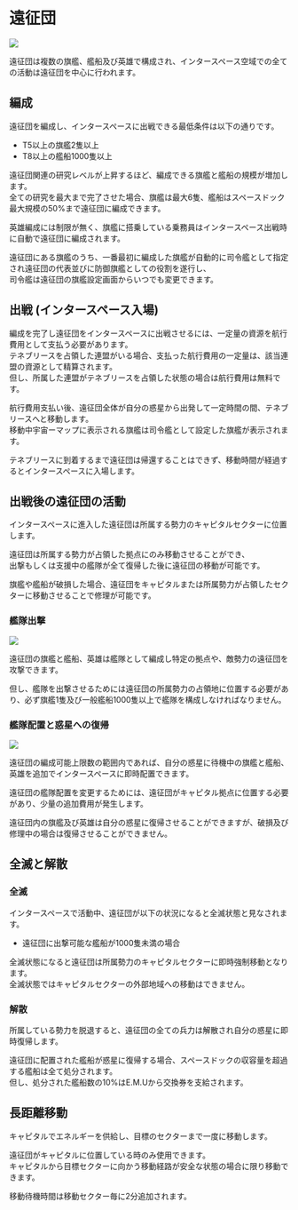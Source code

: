# 遠征団
![](https://d3bbxo4nelobc3.cloudfront.net/html/img/help/1702_01_fix.jpg)

遠征団は複数の旗艦、艦船及び英雄で構成され、インタースペース空域での全ての活動は遠征団を中心に行われます。


## 編成

遠征団を編成し、インタースペースに出戦できる最低条件は以下の通りです。

- T5以上の旗艦2隻以上
- T8以上の艦船1000隻以上

遠征団関連の研究レベルが上昇するほど、編成できる旗艦と艦船の規模が増加します。<br>
全ての研究を最大まで完了させた場合、旗艦は最大6隻、艦船はスペースドック最大規模の50%まで遠征団に編成できます。

英雄編成には制限が無く、旗艦に搭乗している乗務員はインタースペース出戦時に自動で遠征団に編成されます。

遠征団にある旗艦のうち、一番最初に編成した旗艦が自動的に司令艦として指定され遠征団の代表並びに防御旗艦としての役割を遂行し、<br>
司令艦は遠征団の旗艦設定画面からいつでも変更できます。


## 出戦 (インタースペース入場)

編成を完了し遠征団をインタースペースに出戦させるには、一定量の資源を航行費用として支払う必要があります。<br>
テネブリースを占領した連盟がいる場合、支払った航行費用の一定量は、該当連盟の資源として精算されます。<br>
但し、所属した連盟がテネブリースを占領した状態の場合は航行費用は無料です。

航行費用支払い後、遠征団全体が自分の惑星から出発して一定時間の間、テネブリースへと移動します。<br>
移動中宇宙ーマップに表示される旗艦は司令艦として設定した旗艦が表示されます。

テネブリースに到着するまで遠征団は帰還することはできず、移動時間が経過するとインタースペースに入場します。


## 出戦後の遠征団の活動

インタースペースに進入した遠征団は所属する勢力のキャピタルセクターに位置します。

遠征団は所属する勢力が占領した拠点にのみ移動させることができ、<br>
出撃もしくは支援中の艦隊が全て復帰した後に遠征団の移動が可能です。

旗艦や艦船が破損した場合、遠征団をキャピタルまたは所属勢力が占領したセクターに移動させることで修理が可能です。


### 艦隊出撃
![](https://d3bbxo4nelobc3.cloudfront.net/html/img/help/1702_02.jpg)

遠征団の旗艦と艦船、英雄は艦隊として編成し特定の拠点や、敵勢力の遠征団を攻撃できます。

但し、艦隊を出撃させるためには遠征団の所属勢力の占領地に位置する必要があり、必ず旗艦1隻及び一般艦船1000隻以上で艦隊を構成しなければなりません。


### 艦隊配置と惑星への復帰
![](https://d3bbxo4nelobc3.cloudfront.net/html/img/help/1702_03_fix.jpg)

遠征団の編成可能上限数の範囲内であれば、自分の惑星に待機中の旗艦と艦船、英雄を追加でインタースペースに即時配置できます。

遠征団の艦隊配置を変更するためには、遠征団がキャピタル拠点に位置する必要があり、少量の追加費用が発生します。

遠征団内の旗艦及び英雄は自分の惑星に復帰させることができますが、破損及び修理中の場合は復帰させることができません。


## 全滅と解散

### 全滅

インタースペースで活動中、遠征団が以下の状況になると全滅状態と見なされます。
- 遠征団に出撃可能な艦船が1000隻未満の場合

全滅状態になると遠征団は所属勢力のキャピタルセクターに即時強制移動となります。<br>
全滅状態ではキャピタルセクターの外部地域への移動はできません。

### 解散

所属している勢力を脱退すると、遠征団の全ての兵力は解散され自分の惑星に即時復帰します。

遠征団に配置された艦船が惑星に復帰する場合、スペースドックの収容量を超過する艦船は全て処分されます。<br>
但し、処分された艦船数の10%はE.M.Uから交換券を支給されます。


## 長距離移動

キャピタルでエネルギーを供給し、目標のセクターまで一度に移動します。

遠征団がキャピタルに位置している時のみ使用できます。<br>
キャピタルから目標セクターに向かう移動経路が安全な状態の場合に限り移動できます。

移動待機時間は移動セクター毎に2分追加されます。